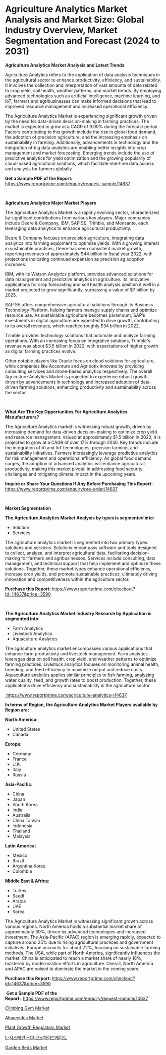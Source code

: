 <p><h1>Agriculture Analytics Market Analysis and Market Size: Global Industry Overview, Market Segmentation and Forecast (2024 to 2031)</h1></p><p><strong>Agriculture Analytics Market Analysis and Latest Trends</strong></p>
<p><p>Agriculture Analytics refers to the application of data analysis techniques in the agricultural sector to enhance productivity, efficiency, and sustainability. It involves the collection and interpretation of vast amounts of data related to crop yield, soil health, weather patterns, and market trends. By employing advanced technologies such as artificial intelligence, machine learning, and IoT, farmers and agribusinesses can make informed decisions that lead to improved resource management and increased operational efficiency.</p><p>The Agriculture Analytics Market is experiencing significant growth driven by the need for data-driven decision-making in farming practices. The market is expected to grow at a CAGR of 9.00% during the forecast period. Factors contributing to this growth include the rise in global food demand, the adoption of precision agriculture, and the increasing emphasis on sustainability in farming. Additionally, advancements in technology and the integration of big data analytics are enabling better insights into crop management and market forecasting. Emerging trends include the use of predictive analytics for yield optimization and the growing popularity of cloud-based agricultural solutions, which facilitate real-time data access and analysis for farmers globally.</p></p>
<p><strong>Get a Sample PDF of the Report:&nbsp;</strong> <a href="https://www.reportprime.com/enquiry/request-sample/14637">https://www.reportprime.com/enquiry/request-sample/14637</a></p>
<p>&nbsp;</p>
<p><strong>Agriculture Analytics Major Market Players</strong></p>
<p><p>The Agriculture Analytics Market is a rapidly evolving sector, characterized by significant contributions from various key players. Major companies include Deere & Company, IBM, SAP SE, Trimble, and Monsanto, each leveraging data analytics to enhance agricultural productivity.</p><p>Deere & Company focuses on precision agriculture, integrating data analytics into farming equipment to optimize yields. With a growing interest in sustainable practices, Deere has seen consistent market growth, reporting revenues of approximately $44 billion in fiscal year 2022, with projections indicating continued expansion as precision ag adoption increases.</p><p>IBM, with its Watson Analytics platform, provides advanced solutions for data management and predictive analytics in agriculture. Its innovative applications for crop forecasting and soil health analysis position it well in a market projected to grow significantly, surpassing a value of $7 billion by 2025.</p><p>SAP SE offers comprehensive agricultural solutions through its Business Technology Platform, helping farmers manage supply chains and optimize resource use. As sustainable agriculture becomes paramount, SAP’s investments in digital agriculture are expected to drive growth, contributing to its overall revenues, which reached roughly $34 billion in 2022.</p><p>Trimble provides technology solutions that automate and analyze farming operations. With an increasing focus on integrative solutions, Trimble's revenue was about $3.5 billion in 2022, with expectations of higher growth as digital farming practices evolve.</p><p>Other notable players like Oracle focus on cloud solutions for agriculture, while companies like Accenture and Agribotix innovate by providing consulting services and drone-based analytics respectively. The overall Agriculture Analytics Market is projected to experience robust growth, driven by advancements in technology and increased adoption of data-driven farming solutions, enhancing productivity and sustainability across the sector.</p></p>
<p>&nbsp;</p>
<p><strong>What Are The Key Opportunities For Agriculture Analytics Manufacturers?</strong></p>
<p><p>The Agriculture Analytics market is witnessing robust growth, driven by increasing demand for data-driven decision-making to optimize crop yield and resource management. Valued at approximately $1.5 billion in 2023, it is projected to grow at a CAGR of over 17% through 2030. Key trends include the integration of AI and IoT technologies, precision farming, and sustainability initiatives. Farmers increasingly leverage predictive analytics for risk management and operational efficiency. As global food demand surges, the adoption of advanced analytics will enhance agricultural productivity, making this market pivotal in addressing food security challenges and mitigating climate impact in the upcoming years.</p></p>
<p><strong>Inquire or Share Your Questions If Any Before Purchasing This Report:</strong> <a href="https://www.reportprime.com/enquiry/pre-order/14637">https://www.reportprime.com/enquiry/pre-order/14637</a></p>
<p>&nbsp;</p>
<p><strong>Market Segmentation</strong></p>
<p><strong>The Agriculture Analytics Market Analysis by types is segmented into:</strong></p>
<p><ul><li>Solution</li><li>Services</li></ul></p>
<p><p>The agriculture analytics market is segmented into two primary types: solutions and services. Solutions encompass software and tools designed to collect, analyze, and interpret agricultural data, facilitating decision-making for farmers and agribusinesses. Services include consulting, data management, and technical support that help implement and optimize these solutions. Together, these market types enhance operational efficiency, increase crop yields, and promote sustainable practices, ultimately driving innovation and competitiveness within the agriculture sector.</p></p>
<p><strong>Purchase this Report:&nbsp;</strong><a href="https://www.reportprime.com/checkout?id=14637&price=3590">https://www.reportprime.com/checkout?id=14637&price=3590</a></p>
<p>&nbsp;</p>
<p><strong>The Agriculture Analytics Market Industry Research by Application is segmented into:</strong></p>
<p><ul><li>Farm Analytics</li><li>Livestock Analytics</li><li>Aquaculture Analytics</li></ul></p>
<p><p>The agriculture analytics market encompasses various applications that enhance farm productivity and livestock management. Farm analytics leverages data on soil health, crop yield, and weather patterns to optimize farming practices. Livestock analytics focuses on monitoring animal health, breeding, and feed efficiency to maximize output and reduce costs. Aquaculture analytics applies similar principles to fish farming, analyzing water quality, feed, and growth rates to boost production. Together, these applications drive efficiency and sustainability in the agriculture sector.</p></p>
<p><a href="https://www.reportprime.com/agriculture-analytics-r14637">&nbsp;https://www.reportprime.com/agriculture-analytics-r14637</a></p>
<p><strong>In terms of Region, the Agriculture Analytics Market Players available by Region are:</strong></p>
<p>
    <p> <strong> North America: </strong>
        <ul>
            <li>United States</li>
            <li>Canada</li>
        </ul>
        </p> 
    <p> <strong> Europe: </strong>
        <ul>
            <li>Germany</li>
            <li>France</li>
            <li>U.K.</li>
            <li>Italy</li>
            <li>Russia</li>
        </ul>
        </p> 
    <p> <strong> Asia-Pacific: </strong>
        <ul>
            <li>China</li>
            <li>Japan</li>
            <li>South Korea</li>
            <li>India</li>
            <li>Australia</li>
            <li>China Taiwan</li>
            <li>Indonesia</li>
            <li>Thailand</li>
            <li>Malaysia</li>
        </ul>
        </p> 
    <p> <strong> Latin America: </strong>
        <ul>
            <li>Mexico</li>
            <li>Brazil</li>
            <li>Argentina Korea</li>
            <li>Colombia</li>
        </ul>
        </p> 
    <p> <strong> Middle East & Africa: </strong>
        <ul>
            <li>Turkey</li>
            <li>Saudi</li>
            <li>Arabia</li>
            <li>UAE</li>
            <li>Korea</li>
        </ul>
    </p>
    </p>
<p><p>The Agriculture Analytics Market is witnessing significant growth across various regions. North America holds a substantial market share of approximately 30%, driven by advanced technologies and increased investment. The Asia-Pacific (APAC) region is emerging rapidly, expected to capture around 25% due to rising agricultural practices and government initiatives. Europe accounts for about 22%, focusing on sustainable farming methods. The USA, while part of North America, significantly influences the market. China is anticipated to reach a market share of nearly 18%, bolstered by modernization efforts in agriculture. Overall, North America and APAC are poised to dominate the market in the coming years.</p></p>
<p><strong>Purchase this Report: </strong><a href="https://www.reportprime.com/checkout?id=14637&price=3590">https://www.reportprime.com/checkout?id=14637&price=3590</a></p>
<p>&nbsp;<strong>Get a Sample PDF of the Report:&nbsp;&nbsp;</strong><a href="https://www.reportprime.com/enquiry/request-sample/14637">https://www.reportprime.com/enquiry/request-sample/14637</a></p>
<p><strong></strong></p>
<p><p><a href="https://github.com/FahadAhmed712/Market-Research-Report-List-1/blob/main/climbing-gym-market.md">Climbing Gym Market</a></p><p><a href="https://medium.com/@cristinaschiller2022/the-algaecides-market-is-experiencing-higher-than-anticipated-demand-compared-to-pre-pandemic-3455cfa98f32">Algaecides Market</a></p><p><a href="https://issuu.com/reportprime-2/docs/plant-growth-regulators-market-size_982bf1f42a3ff1">Plant Growth Regulators Market</a></p><p><a href="https://medium.com/@gabrielblanda5656/l-cysteine-hcl-monohydrate-market-%EC%9D%98-%EA%B8%80%EB%A1%9C%EB%B2%8C-%EC%8B%9C%EC%9E%A5-%EA%B0%9C%EC%9A%94%EB%8A%94-%EC%A0%84-%EC%84%B8%EA%B3%84-%EB%B0%8F-%EC%A3%BC%EC%9A%94-%EC%8B%9C%EC%9E%A5%EC%9D%98-%EC%82%B0%EC%97%85%EC%97%90-%EC%98%81%ED%96%A5%EC%9D%84-%EB%AF%B8%EC%B9%98%EB%8A%94-%EC%A3%BC%EC%9A%94-%ED%8A%B8%EB%A0%8C%EB%93%9C%EC%97%90-%EB%8C%80%ED%95%9C-%EB%8F%85%ED%8A%B9%ED%95%9C-%EA%B4%80%EC%A0%90%EC%9D%84-%EC%A0%9C%EA%B3%B5%ED%95%A9%EB%8B%88%EB%8B%A4-608512184838">L-시스테인 HCl 모노하이드레이트</a></p><p><a href="https://issuu.com/reportprime-2/docs/garden-beds-market-size-2030.pptx_81001770f31ead">Garden Beds Market</a></p></p>
